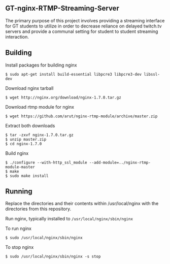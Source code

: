 GT-nginx-RTMP-Streaming-Server
-----------------------------
The primary purpose of this project involves providing a streaming interface for GT students to utilize in order to
decrease reliance on delayed twitch.tv servers and provide a communal setting for student to student streaming interaction.  

Building
---------
Install packages for building nginx  
<pre><code>$ sudo apt-get install build-essential libpcre3 libpcre3-dev libssl-dev</code></pre>  

Download nginx tarball  
<pre><code>$ wget http://nginx.org/download/nginx-1.7.0.tar.gz</code></pre>  

Download rtmp module for nginx  
<pre><code>$ wget https://github.com/arut/nginx-rtmp-module/archive/master.zip</code></pre>  

Extract both downloads  
<pre><code>$ tar -zxvf nginx-1.7.0.tar.gz  
$ unzip master.zip  
$ cd nginx-1.7.0</code></pre>  

Build nginx
<pre><code>$ ./configure --with-http_ssl_module --add-module=../nginx-rtmp-module-master  
$ make  
$ sudo make install</code></pre>  

Running
-------
Replace the directories and their contents within /usr/local/nginx with the directories from this repository.  

Run nginx, typically installed to <code>/usr/local/nginx/sbin/nginx</code>

To run nginx  
<pre><code>$ sudo /usr/local/nginx/sbin/nginx</code></pre>  

To stop nginx  
<pre><code>$ sudo /usr/local/nginx/sbin/nginx -s stop</code></pre>   
